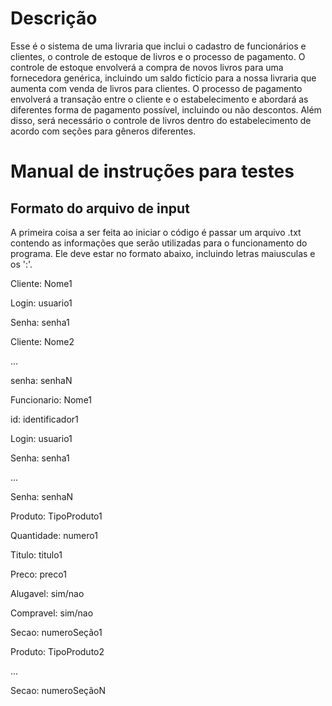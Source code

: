 # Descrição
Esse é o sistema de uma livraria que inclui o cadastro de funcionários e clientes, o controle de estoque de livros e o processo de pagamento. 
O controle de estoque envolverá a compra de novos livros para uma fornecedora genérica, incluindo um saldo fictício para a nossa livraria que aumenta com venda de livros para clientes. 
O processo de pagamento envolverá a transação entre o cliente e o estabelecimento e abordará as diferentes forma de pagamento possível, incluindo ou não descontos.
Além disso, será necessário o controle de livros dentro do estabelecimento de acordo com seções para gêneros diferentes.

# Manual de instruções para testes
## Formato do arquivo de input
A primeira coisa a ser feita ao iniciar o código é passar um arquivo .txt contendo as informações que serão utilizadas para o funcionamento do programa. Ele deve estar no formato abaixo, incluindo letras maiusculas e os ':'. 

Cliente: Nome1

Login: usuario1

Senha: senha1

Cliente: Nome2

...

senha: senhaN


Funcionario: Nome1

id: identificador1

Login: usuario1

Senha: senha1

...

Senha: senhaN


Produto: TipoProduto1

Quantidade: numero1

Titulo: titulo1

Preco: preco1

Alugavel: sim/nao

Compravel: sim/nao

Secao: numeroSeção1

Produto: TipoProduto2

...

Secao: numeroSeçãoN
